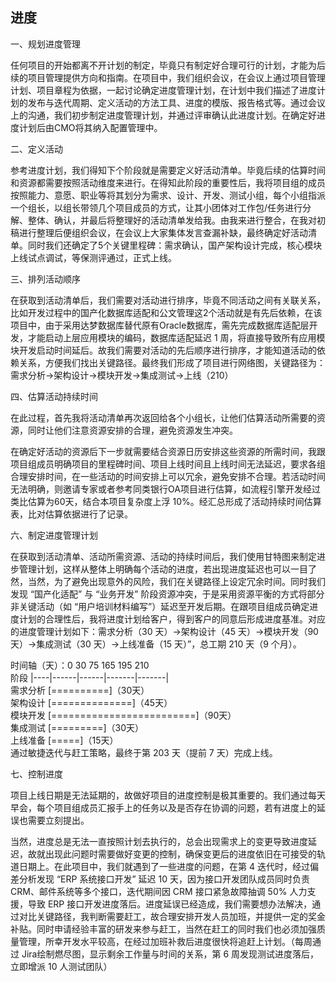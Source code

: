 ## 进度


一、规划进度管理

任何项目的开始都离不开计划的制定，毕竟只有制定好合理可行的计划，才能为后续的项目管理提供方向和指南。在项目中，我们组织会议，在会议上通过项目管理计划、项目章程为依据，一起讨论确定进度管理计划，在计划中我们描述了进度计划的发布与迭代周期、定义活动的方法工具、进度的模版、报告格式等。通过会议上的沟通，我们初步制定进度管理计划，并通过评审确认此进度计划。在确定好进度计划后由CMO将其纳入配置管理中。

二、定义活动

参考进度计划，我们得知下个阶段就是需要定义好活动清单。毕竟后续的估算时间和资源都需要按照活动维度来进行。在得知此阶段的重要性后，我将项目组的成员按照能力、意愿、职业等将其划分为需求、设计、开发、测试小组，每个小组指派一个组长，以组长带领几个项目成员的方式，让其小团体对工作包/任务进行分解、整体、确认，并最后将整理好的活动清单发给我。由我来进行整合，在我对初稿进行整理后便组织会议，在会议上大家集体发言查漏补缺，最终确定好活动清单。同时我们还确定了5个关键里程碑：需求确认，国产架构设计完成，核心模块上线试点调试，等保测评通过，正式上线。

三、排列活动顺序

在获取到活动清单后，我们需要对活动进行排序，毕竟不同活动之间有关联关系，比如开发过程中的国产化数据库适配和公文管理这2个活动就是有先后依赖，在该项目中，由于采用达梦数据库替代原有Oracle数据库，需先完成数据库适配层开发，才能启动上层应用模块的编码，数据库适配延迟 1 周，将直接导致所有应用模块开发启动时间延后。故我们需要对活动的先后顺序进行排序，才能知道活动的依赖关系，方便我们找出关键路径。最终我们形成了项目进行网络图，关键路径为：需求分析→架构设计→模块开发→集成测试→上线（210）

四、估算活动持续时间

在此过程，首先我将活动清单再次返回给各个小组长，让他们估算活动所需要的资源，同时让他们注意资源安排的合理，避免资源发生冲突。

在确定好活动的资源后下一步就需要结合资源日历安排这些资源的所需时间，我跟项目组成员明确项目的里程碑时间、项目上线时间且上线时间无法延迟，要求各组合理安排时间，在一些活动的时间安排上可以冗余，避免安排不合理。若活动时间无法明确，则邀请专家或者参考同类银行OA项目进行估算，如流程引擎开发经过类比估算为60天，结合本项目复杂度上浮 10%。经汇总形成了活动持续时间估算表，比对估算依据进行了记录。

六、制定进度管理计划

在获取到活动清单、活动所需资源、活动的持续时间后，我们使用甘特图来制定进步管理计划，这样从整体上明确每个活动的进度，若出现进度延迟也可以一目了然，当然，为了避免出现意外的风险，我们在关键路径上设定冗余时间。同时我们发现 “国产化适配” 与 “业务开发” 阶段资源冲突，于是采用资源平衡的方式将部分非关键活动（如 “用户培训材料编写”）延迟至开发后期。在跟项目组成员确定进度计划的合理性后，我将进度计划给客户，得到客户的同意后形成进度基准。对应的进度管理计划如下：需求分析（30 天）→架构设计（45 天）→模块开发（90 天）→集成测试（30 天）→上线准备（15 天）”，总工期 210 天（9 个月）。

时间轴（天）：0   30   75   165   195   210  
阶段       |----|------|------|-------|-------|  
需求分析   [==========]（30天）  
架构设计       [==============]（45天）  
模块开发           [=========================]（90天）  
集成测试               [=========]（30天）  
上线准备                   [=====]（15天）  
通过敏捷迭代与赶工策略，最终于第 203 天（提前 7 天）完成上线。

七、控制进度

项目上线日期是无法延期的，故做好项目的进度控制是极其重要的。我们通过每天早会，每个项目组成员汇报手上的任务以及是否存在协调的问题，若有进度上的延误也需要立刻提出。

当然，进度总是无法一直按照计划去执行的，总会出现需求上的变更导致进度延迟，故就出现此问题时需要做好变更的控制，确保变更后的进度依旧在可接受的轨道日期上。在此项目中，我们就遇到了一些进度的问题，在第 4 迭代时，经过偏差分析发现 “ERP 系统接口开发” 延迟 10 天，因为接口开发团队成员同时负责 CRM、邮件系统等多个接口，迭代期间因 CRM 接口紧急故障抽调 50% 人力支援，导致 ERP 接口开发进度落后。进度延误已经造成，我们需要想办法解决，通过对比关键路径，我判断需要赶工，故合理安排开发人员加班，并提供一定的奖金补贴。同时申请经验丰富的研发来参与赶工，当然在赶工的同时我们也必须加强质量管理，所幸开发水平较高，在经过加班补救后进度很快将追赶上计划。（每周通过 Jira绘制燃尽图，显示剩余工作量与时间的关系，第 6 周发现测试进度落后，立即增派 10 人测试团队）